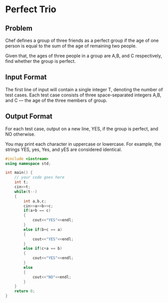# Perfect Trio
## Problem
Chef defines a group of three friends as a perfect group if the age of one person is equal to the sum of the age of remaining two people.

Given that, the ages of three people in a group are A,B, and C respectively, find whether the group is perfect.

## Input Format
The first line of input will contain a single integer T, denoting the number of test cases.
Each test case consists of three space-separated integers A,B, and C — the age of the three members of group.
## Output Format
For each test case, output on a new line, YES, if the group is perfect, and NO otherwise.

You may print each character in uppercase or lowercase. For example, the strings YES, yes, Yes, and yES are considered identical.

```cpp
#include <iostream>
using namespace std;

int main() {
	// your code goes here
	int t;
	cin>>t;
	while(t--)
	{
	    int a,b,c;
	    cin>>a>>b>>c;
	    if(a+b == c)
	    {
	        cout<<"YES"<<endl;
	    }
	    else if(b+c == a)
	    {
	        cout<<"YES"<<endl;
	    }
	    else if(c+a == b)
	    {
	        cout<<"YES"<<endl;
	    }
	    else
	    {
	        cout<<"NO"<<endl;
	    }
	}
	return 0;
}
```